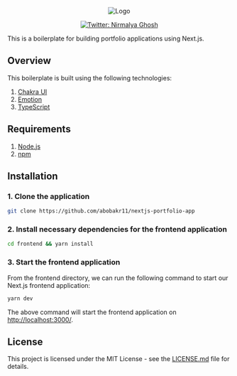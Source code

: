 <p align="center">
  <img src="https://user-images.githubusercontent.com/6391763/91746343-12db9600-ebda-11ea-852f-c53409d470ca.png" alt="Logo"/>
</p>

<p align="center">
  <a href="https://twitter.com/abubakr28355335">
    <img alt="Twitter: Nirmalya Ghosh" src="https://twitter.com/abubakr28355335/photo" target="_blank" />
  </a>
</p>

This is a boilerplate for building portfolio applications using Next.js.

## Overview

This boilerplate is built using the following technologies:

1. [Chakra UI](https://chakra-ui.com/)
2. [Emotion](https://emotion.sh/)
3. [TypeScript](https://www.typescriptlang.org/)

## Requirements

1. [Node.js](https://nodejs.org/)
2. [npm](https://www.npmjs.com/)

## Installation

### 1. **Clone the application**

```sh
git clone https://github.com/abobakr11/nextjs-portfolio-app
```

### 2. **Install necessary dependencies for the frontend application**

```sh
cd frontend && yarn install
```

### 3. **Start the frontend application**

From the frontend directory, we can run the following command to start our Next.js frontend application:

```sh
yarn dev
```

The above command will start the frontend application on [http://localhost:3000/](http://localhost:3000).

## License

This project is licensed under the MIT License - see the [LICENSE.md](LICENSE.md) file for details.
